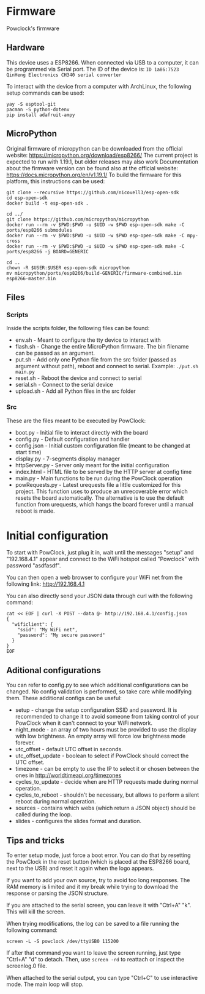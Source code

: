 # Firmware
Powclock's firmware

## Hardware

This device uses a ESP8266. When connected via USB to a computer, it can be programmed via Serial port. The ID of the device is:
`ID 1a86:7523 QinHeng Electronics CH340 serial converter`

To interact with the device from a computer with ArchLinux, the following setup commands can be used:
```
yay -S esptool-git
pacman -S python-dotenv
pip install adafruit-ampy
```

## MicroPython

Original firmware of micropython can be downloaded from the official website: https://micropython.org/download/esp8266/
The current project is expected to run with 1.19.1, but older releases may also work
Documentation about the firmware version can be found also at the official website: https://docs.micropython.org/en/v1.19.1/
To build the firmware for this platform, this instructions can be used:
```
git clone --recursive https://github.com/nicovell3/esp-open-sdk
cd esp-open-sdk
docker build -t esp-open-sdk .

cd ../
git clone https://github.com/micropython/micropython
docker run --rm -v $PWD:$PWD -u $UID -w $PWD esp-open-sdk make -C ports/esp8266 submodules
docker run --rm -v $PWD:$PWD -u $UID -w $PWD esp-open-sdk make -C mpy-cross
docker run --rm -v $PWD:$PWD -u $UID -w $PWD esp-open-sdk make -C ports/esp8266 -j BOARD=GENERIC

cd ..
chown -R $USER:$USER esp-open-sdk micropython
mv micropython/ports/esp8266/build-GENERIC/firmware-combined.bin esp8266-master.bin
```

## Files

### Scripts
Inside the scripts folder, the following files can be found:
- env.sh - Meant to configure the tty device to interact with
- flash.sh - Change the entire MicroPython firmware. The bin filename can be passed as an argument.
- put.sh - Add only one Python file from the src folder (passed as argument without path), reboot and connect to serial. Example: `./put.sh main.py`
- reset.sh - Reboot the device and connect to serial
- serial.sh - Connect to the serial device
- upload.sh - Add all Python files in the src folder

### Src
These are the files meant to be executed by PowClock:
- boot.py - Initial file to interact directly with the board
- config.py - Default configuration and handler
- config.json - Initial custom configuration file (meant to be changed at start time)
- display.py - 7-segments display manager
- httpServer.py - Server only meant for the initial configuration
- index.html - HTML file to be served by the HTTP server at config time
- main.py - Main functions to be run during the PowClock operation
- powRequests.py - Latest urequests file a little customized for this project. This function uses to produce an unrecoverable error which resets the board automatically. The alternative is to use the default function from urequests, which hangs the board forever until a manual reboot is made.

# Initial configuration

To start with PowClock, just plug it in, wait until the messages "setup" and "192.168.4.1" appear and connect to the WiFi hotspot called "Powclock" with password "asdfasdf".

You can then open a web browser to configure your WiFi net from the following link: http://192.168.4.1

You can also directly send your JSON data through curl with the following command:

```
cat << EOF | curl -X POST --data @- http://192.168.4.1/config.json
{
  "wificlient": {
    "ssid": "My WiFi net",
    "password": "My secure password"
  }
}
EOF
```

## Aditional configurations

You can refer to config.py to see which additional configurations can be changed. No config validation is performed, so take care while modifying them. These additional configs can be useful:

- setup - change the setup configuration SSID and password. It is recommended to change it to avoid someone from taking control of your PowClock when it can't connect to your WiFi network.
- night_mode - an array of two hours must be provided to use the display with low brightness. An empty array will force low brightness mode forever.
- utc_offset - default UTC offset in seconds.
- utc_offset_update - boolean to select if PowClock should correct the UTC offset.
- timezone - can be empty to use the IP to select it or chosen between the ones in http://worldtimeapi.org/timezones
- cycles_to_update - decide when are HTTP requests made during normal operation.
- cycles_to_reboot - shouldn't be necessary, but allows to perform a silent reboot during normal operation.
- sources - contains which webs (which return a JSON object) should be called during the loop. 
- slides - configures the slides format and duration.

## Tips and tricks

To enter setup mode, just force a boot error. You can do that by resetting the PowClock in the reset button (which is placed at the ESP8266 board, next to the USB) and reset it again when the logo appears.

If you want to add your own source, try to avoid too long responses. The RAM memory is limited and it my break while trying to download the response or parsing the JSON structure.

If you are attached to the serial screen, you can leave it with "Ctrl+A" "k". This will kill the screen.

When trying modifications, the log can be saved to a file running the following command:
```
screen -L -S powclock /dev/ttyUSB0 115200
```
If after that command you want to leave the screen running, just type "Ctrl+A" "d" to detach. Then, use `screen -rd` to reattach or inspect the screenlog.0 file.

When attached to the serial output, you can type "Ctrl+C" to use interactive mode. The main loop will stop.